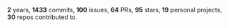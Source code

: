 **2** years, **1433** commits, **100** issues, **64** PRs, **95** stars, **19** personal projects, **30** repos contributed to.
